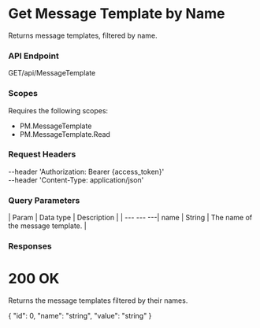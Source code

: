﻿# Get Message Template by Name

Returns message templates, filtered by name.

### API Endpoint

GET/api/MessageTemplate


### Scopes

Requires the following scopes:

* PM.MessageTemplate
* PM.MessageTemplate.Read


### Request Headers

--header 'Authorization: Bearer {access_token}'\
--header 'Content-Type: application/json'


### Query Parameters

| Param | Data type | Description |
| --- --- ---| name | String | The name of the message template. |


### Responses

# 200 OK

Returns the message templates filtered by their names.

{
  "id": 0,
  "name": "string",
  "value": "string"
}

